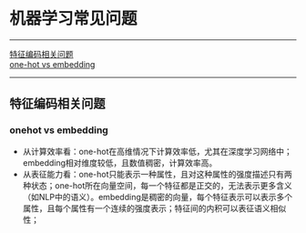 # 机器学习常见问题
---

[特征编码相关问题](#特征编码相关问题)   
  [one-hot vs embedding](#onehot-vs-embedding)  


---

## 特征编码相关问题
### onehot vs embedding
- 从计算效率看：one-hot在高维情况下计算效率低，尤其在深度学习网络中；embedding相对维度较低，且数值稠密，计算效率高。  
- 从表征能力看：one-hot只能表示一种属性，且对这种属性的强度描述只有两种状态；one-hot所在向量空间，每一个特征都是正交的，无法表示更多含义（如NLP中的语义）。embedding是稠密的向量，每个特征表示可以表示多个属性，且每个属性有一个连续的强度表示；特征间的内积可以表征语义相似性；  
